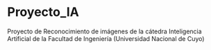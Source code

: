 # Proyecto_IA
Proyecto de Reconocimiento de imágenes de la cátedra Inteligencia Artificial de la Facultad de Ingeniería (Universidad Nacional de Cuyo)
